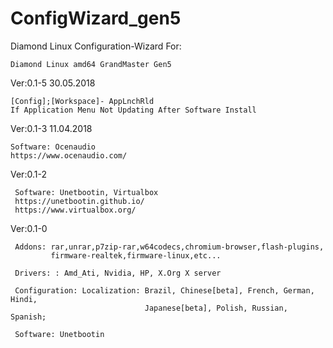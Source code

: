 # ConfigWizard_gen5
Diamond Linux Configuration-Wizard
For: 

    Diamond Linux amd64 GrandMaster Gen5
    

Ver:0.1-5 30.05.2018

    [Config];[Workspace]- AppLnchRld
    If Application Menu Not Updating After Software Install

Ver:0.1-3 11.04.2018

    Software: Ocenaudio
    https://www.ocenaudio.com/
    
Ver:0.1-2

     Software: Unetbootin, Virtualbox
     https://unetbootin.github.io/
     https://www.virtualbox.org/

Ver:0.1-0

     Addons: rar,unrar,p7zip-rar,w64codecs,chromium-browser,flash-plugins,
             firmware-realtek,firmware-linux,etc...
     
     Drivers: : Amd_Ati, Nvidia, HP, X.Org X server
     
     Configuration: Localization: Brazil, Chinese[beta], French, German, Hindi,
                                  Japanese[beta], Polish, Russian, Spanish;

     Software: Unetbootin
